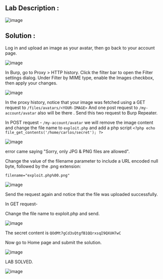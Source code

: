 ## Lab Description :

![image](https://github.com/ananthan05/Portswigger_labs/assets/140697378/384538c8-25bc-417b-aa64-fd2e3ad4dfe7)

## Solution :

Log in and upload an image as your avatar, then go back to your account page.

![image](https://github.com/ananthan05/Portswigger_labs/assets/140697378/96aedffe-1f74-4030-b379-2563863f79f4)


In Burp, go to Proxy > HTTP history. Click the filter bar to open the Filter settings dialog. Under Filter by MIME type, enable the Images checkbox, then apply your changes.

![image](https://github.com/ananthan05/Portswigger_labs/assets/140697378/fb377783-7559-4f9f-9ca7-f598d53987f4)

In the proxy history, notice that your image was fetched using a GET request to `/files/avatars/<YOUR-IMAGE>` And one post request to `/my-account/avatar` also will be there . Send this two  request to Burp Repeater.

In POST request -
`/my-account/avatar` we will remove the image content and change the file name to `exploit.php` and add a php script `<?php echo file_get_contents('/home/carlos/secret'); ?> `

![image](https://github.com/ananthan05/Portswigger_labs/assets/140697378/536458fc-0f67-40f0-84d8-712649a15bde)

 error came saying "Sorry, only JPG & PNG files are allowed".

 Change the value of the filename parameter to include a URL encoded null byte, followed by the .png extension:

`filename="exploit.php%00.png"`

![image](https://github.com/ananthan05/Portswigger_labs/assets/140697378/0effb7af-78e6-4918-8dfe-221bab3427d4)

Send the request again and notice that the file was uploaded successfully.

In GET request-

Change the file name to exploit.php and send.

![image](https://github.com/ananthan05/Portswigger_labs/assets/140697378/7b37c4c7-eb22-4f60-a2c9-f3c4dc4bf7b1)

The secret content is `QOdMt7gCd3sQtgfB1QQrxsqI9QXUH7wC`

Now go to Home page and submit the solution.

![image](https://github.com/ananthan05/Portswigger_labs/assets/140697378/4c2382e0-76f3-465c-bc66-4fb2cb5a05f8)

LAB SOLVED.

![image](https://github.com/ananthan05/Portswigger_labs/assets/140697378/63106812-8450-4be3-94b4-c20ce638c1aa)


